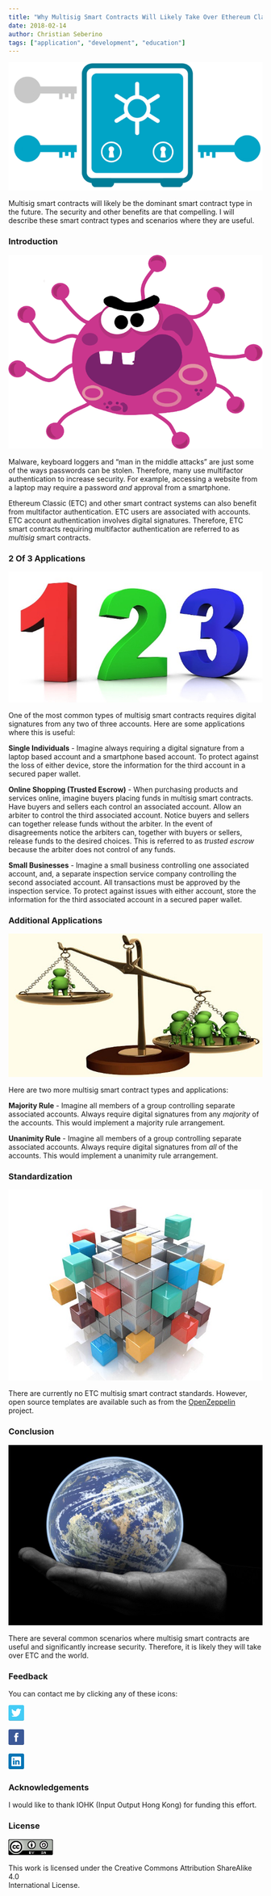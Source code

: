 ```yaml
---
title: "Why Multisig Smart Contracts Will Likely Take Over Ethereum Classic & The World"
date: 2018-02-14
author: Christian Seberino
tags: ["application", "development", "education"]
---
```


![](./1CYyZuQxE6Lr-ZAy38ko4_A.png)

Multisig smart contracts will likely be the dominant smart contract type in the
future. The security and other benefits are that compelling. I will describe
these smart contract types and scenarios where they are useful.

### Introduction

![](./1oX0q7vbNdxXGyEyI0yZXnA.png)

Malware, keyboard loggers and “man in the middle attacks” are just some of the
ways passwords can be stolen. Therefore, many use multifactor authentication to
increase security. For example, accessing a website from a laptop may require a
password *and* approval from a smartphone.

Ethereum Classic (ETC) and other smart contract systems can also benefit from
multifactor authentication. ETC users are associated with accounts. ETC account
authentication involves digital signatures. Therefore, ETC smart contracts
requiring multifactor authentication are referred to as *multisig* smart
contracts.

### 2 Of 3 Applications

![](./1yHIqkLGQ-dazb0CY4r7ZtA.jpeg)

One of the most common types of multisig smart contracts requires digital
signatures from any two of three accounts. Here are some applications where this
is useful:

**Single Individuals** - Imagine always requiring a digital signature from a
laptop based account and a smartphone based account. To protect against the loss
of either device, store the information for the third account in a secured paper
wallet.

**Online Shopping (Trusted Escrow)** - When purchasing products and services
online, imagine buyers placing funds in multisig smart contracts. Have buyers
and sellers each control an associated account. Allow an arbiter to control the
third associated account. Notice buyers and sellers can together release funds
without the arbiter. In the event of disagreements notice the arbiters can,
together with buyers or sellers, release funds to the desired choices. This is
referred to as *trusted escrow* because the arbiter does not control of any
funds.

**Small Businesses** - Imagine a small business controlling one associated
account, and, a separate inspection service company controlling the second
associated account. All transactions must be approved by the inspection service.
To protect against issues with either account, store the information for the
third associated account in a secured paper wallet.

### Additional Applications

![](./1uqNXB8gnOh2aaiBjJeCAtg.jpeg)

Here are two more multisig smart contract types and applications:

**Majority Rule** - Imagine all members of a group controlling separate
associated accounts. Always require digital signatures from any *majority* of
the accounts. This would implement a majority rule arrangement.

**Unanimity Rule** - Imagine all members of a group controlling separate
associated accounts. Always require digital signatures from *all* of the
accounts. This would implement a unanimity rule arrangement.

### Standardization

![](./184KMpEfHWiGPjtjENCEPbw.jpeg)

There are currently no ETC multisig smart contract standards. However, open
source templates are available such as from the
[OpenZeppelin](https://openzeppelin.org/) project.

### Conclusion

![](./1iVpjxgqhApIAgG9FuVUD5Q.jpeg)

There are several common scenarios where multisig smart contracts are useful and
significantly increase security. Therefore, it is likely they will take over ETC
and the world.

### Feedback

You can contact me by clicking any of these icons:

![](./0eoFC6QOWZ--bCngK.png)

![](./0i3CwTFEKUnKYHMf0.png)

![](./0HQj6HSHxE7pkIBjk.png)

### Acknowledgements

I would like to thank IOHK (Input Output Hong Kong) for funding this effort.

### License

![](./0hocpUZXBcjzNJeQ2.png)

This work is licensed under the Creative Commons Attribution ShareAlike 4.0<br/>
International License.
